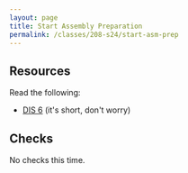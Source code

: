 ```yaml
---
layout: page
title: Start Assembly Preparation
permalink: /classes/208-s24/start-asm-prep
---
```


<!--

## Overview

## Basic Learning Objectives

## Advanced Learning Objectives
-->

## Resources
Read the following:
* [DIS 6](https://diveintosystems.org/book/C6-asm_intro/index.html) (it's short, don't worry)

## Checks
No checks this time.